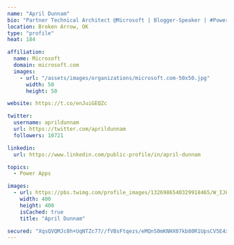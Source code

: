 ```yaml
---
name: "April Dunnam"
bio: "Partner Technical Architect @Microsoft | Blogger-Speaker | #PowerApps, #PowerAutomate, #Office365, #SharePoint | #WIT | #Karaoke Queen"
location: Broken Arrow, OK
type: "profile"
heat: 184

affiliation:
  name: Microsoft
  domain: microsoft.com
  images:
    - url: "/assets/images/organizations/microsoft.com-50x50.jpg"
      width: 50
      height: 50

website: https://t.co/enJuiGEQZc

twitter:
  username: aprildunnam
  url: https://twitter.com/aprildunnam
  followers: 10721

linkedin:
  url: https://www.linkedin.com/public-profile/in/april-dunnam

topics:
  - Power Apps

images:
  - url: https://pbs.twimg.com/profile_images/1326986540329918465/W_IJ6Ih2_400x400.jpg
    width: 400
    height: 400
    isCached: true
    title: "April Dunnam"

secured: "XqsQVQMJc8h+UqNTZc77//fVBsFtqezs/eMQnS0mKNHX07kb80R1UpsCV5E4xLh1vytJApCrlnzAHxLTmQM0CoyOjoZXXZ9LRvG/0mOSjcdDEXkFu5UNP2f5ELb4zNsRmxbbRWa25O/M0sZ1xIFA1RYPZqlWfMaYPvXBYGg7/DrV4khR/24IxfzcdV6dkJnbPzQds7kOIFkY8/jyHPOgd3sRxyIwuXW1uSFKRbeKo1CIxVsThwAf68TXSj7YZVA1mluiPs/wZXzHQannYHAZfUYajH9vccIDc2rI0xBU4bf1yce0Vm0hirc5fQC9j4++Bw1cq3vORO8z+kIJgKzv0mQQ831RChDNqCcVF9J1CcxGtQ5RMNrszXVnqs/3pwq3VDjsA4tPj4WaqY/xKZwuCVlXT66Ab7mEgcUW91Oypz4=;jgcXLa0oRriLEPIe9BFNVA=="
---
```


